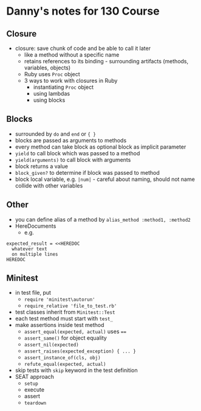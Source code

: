 # Danny's notes for 130 Course

## Closure
- closure: save chunk of code and be able to call it later
  - like a method without a specific name
  - retains references to its binding - surrounding artifacts (methods, variables, objects)
  - Ruby uses `Proc` object
  - 3 ways to work with closures in Ruby
    - instantiating `Proc` object
    - using lambdas
    - using blocks

## Blocks
- surrounded by `do` and `end` or `{ }`
- blocks are passed as arguments to methods
- every method can take block as optional block as implicit parameter
- `yield` to call block which was passed to a method
- `yield(arguments)` to call block with arguments
- block returns a value
- `block_given?` to determine if block was passed to method
- block local variable, e.g. `|num|` - careful about naming, should not name collide with other variables

## Other
- you can define alias of a method by `alias_method :method1, :method2`
- HereDocuments
  - e.g.
```
expected_result = <<HEREDOC
  whatever text
  on multiple lines
HEREDOC
```

## Minitest
- in test file, put
  - `require 'minitest\autorun'`
  - `require_relative 'file_to_test.rb'`
- test classes inherit from `Minitest::Test`
- each test method must start with `test_`
- make assertions inside test method
  - `assert_equal(expected, actual)` uses `==`
  - `assert_same()` for object equality
  - `assert_nil(expected)`
  - `assert_raises(expected_exception) { ... }`
  - `assert_instance_of(cls, obj)`
  - `refute_equal(expected, actual)`
- skip tests with `skip` keyword in the test definition
- SEAT approach
  - `setup`
  - execute
  - assert
  - `teardown`
